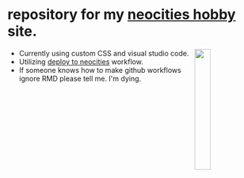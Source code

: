 # repository for my [neocities hobby](https://klug.neocities.org) site.

<img align="right" width="25%" src="https://puyonexus.com/mediawiki/images/8/82/Img430507_ss.png">

* Currently using custom CSS and visual studio code.
* Utilizing [deploy to neocities](https://github.com/bcomnes/deploy-to-neocities) workflow.
* If someone knows how to make github workflows ignore RMD please tell me. I'm dying.


